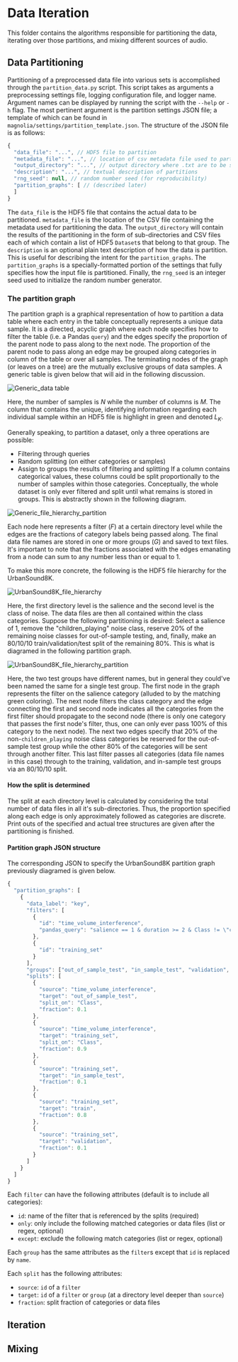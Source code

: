 # Data Iteration

This folder contains the algorithms responsible for partitioning the data,
iterating over those partitions, and mixing different sources of audio.

## Data Partitioning

Partitioning of a preprocessed data file into various sets is accomplished
through the `partition_data.py` script.
This script takes as arguments a preprocessing settings file, logging
configuration file, and logger name.
Argument names can be displayed by running the script with the `--help` or `-h`
flag.
The most pertinent argument is the partition settings JSON file; a template
of which can be found in `magnolia/settings/partition_template.json`.
The structure of the JSON file is as follows:

```javascript
{
  "data_file": "...", // HDF5 file to partition
  "metadata_file": "...", // location of csv metadata file used to partition data
  "output_directory": "...", // output directory where .txt are to be stored
  "description": "...", // textual description of partitions
  "rng_seed": null, // random number seed (for reproducibility)
  "partition_graphs": [ // (described later)
  ]
}
```

The `data_file` is the HDF5 file that contains the actual data to be
partitioned.
`metadata_file` is the location of the CSV file containing the metadata used for
partitioning the data.
The `output_directory` will contain the results of the partitioning in the form
of sub-directories and CSV files each of which contain a list of HDF5 `Dataset`s
that belong to that group.
The `description` is an optional plain text description of how the data is
partition.
This is useful for describing the intent for the `partition_graphs`.
The `partition_graphs` is a specially-formatted portion of the settings that
fully specifies how the input file is partitioned.
Finally, the `rng_seed` is an integer seed used to initialize the random number
generator.

### The partition graph

The partition graph is a graphical representation of how to partition a
data table where each entry in the table conceptually represents a unique data
sample.
It is a directed, acyclic graph where each node specifies how to filter the
table (i.e. a Pandas `query`) and the edges specify the proportion of the parent
node to pass along to the next node.
The proportion of the parent node to pass along an edge may be grouped along
categories in column of the table or over all samples.
The terminating nodes of the graph (or leaves on a tree) are the mutually
exclusive groups of data samples.
A generic table is given below that will aid in the following discussion.

![Generic_data table](images/generic_data_table.png)

Here, the number of samples is $N$ while the number of columns is $M$.
The column that contains the unique, identifying information regarding each
individual sample within an HDF5 file is highlight in green and denoted $L_K$.

Generally speaking, to partition a dataset, only a three operations are
possible:
* Filtering through queries
* Random splitting (on either categories or samples)
* Assign to groups the results of filtering and splitting
If a column contains categorical values, these columns could be split
proportionally to the number of samples within those categories.
Conceptually, the whole dataset is only ever filtered and split until what
remains is stored in groups.
This is abstractly shown in the following diagram.

![Generic_file_hierarchy_partition](images/file_hierarchy_filter_split.png)

Each node here represents a filter ($F$) at a certain directory level while the
edges are the fractions of category labels being passed along.
The final data file names are stored in one or more groups ($G$) and saved to
text files.
It's important to note that the fractions associated with the edges emanating
from a node can sum to any number less than or equal to 1.

To make this more concrete, the following is the HDF5 file hierarchy for the
UrbanSound8K.

![UrbanSound8K_file_hierarchy](images/UrbanSound8K_metadata_table.png)

Here, the first directory level is the salience and the second level is the
class of noise.
The data files are then all contained within the class categories.
Suppose the following partitioning is desired: Select a salience of 1, remove
the "children_playing" noise class, reserve 20% of the remaining noise classes
for out-of-sample testing, and, finally, make an 80/10/10 train/validation/test
split of the remaining 80%.
This is what is diagramed in the following partition graph.

![UrbanSound8K_file_hierarchy_partition](images/UrbanSound8K_file_hierarchy_filter_split.png)

Here, the two test groups have different names, but in general they could've
been named the same for a single test group.
The first node in the graph represents the filter on the salience category
(alluded to by the matching green coloring).
The next node filters the class category and the edge connecting the first and
second node indicates all the categories from the first filter should propagate
to the second node (there is only one category that passes the first node's
filter, thus, one can only ever pass 100% of this category to the next node).
The next two edges specify that 20% of the non-`children_playing` noise class
categories be reserved for the out-of-sample test group while the other 80% of
the categories will be sent through another filter.
This last filter passes all categories (data file names in this case) through
to the training, validation, and in-sample test groups via an 80/10/10 split.


#### How the split is determined

The split at each directory level is calculated by considering the total number
of data files in all it's sub-directories.
Thus, the proportion specified along each edge is only approximately followed
as categories are discrete.
Print outs of the specified and actual tree structures are given after the
partitioning is finished.

#### Partition graph JSON structure

The corresponding JSON to specify the UrbanSound8K partition graph previously
diagramed is given below.

```javascript
{
  "partition_graphs": [
    {
      "data_label": "key",
      "filters": [
        {
          "id": "time_volume_interference",
          "pandas_query": "salience == 1 & duration >= 2 & Class != \"children_playing\""
        },
        {
          "id": "training_set"
        }
      ],
      "groups": ["out_of_sample_test", "in_sample_test", "validation", "train"],
      "splits": [
        {
          "source": "time_volume_interference",
          "target": "out_of_sample_test",
          "split_on": "Class",
          "fraction": 0.1
        },
        {
          "source": "time_volume_interference",
          "target": "training_set",
          "split_on": "Class",
          "fraction": 0.9
        },
        {
          "source": "training_set",
          "target": "in_sample_test",
          "fraction": 0.1
        },
        {
          "source": "training_set",
          "target": "train",
          "fraction": 0.8
        },
        {
          "source": "training_set",
          "target": "validation",
          "fraction": 0.1
        }
      ]
    }
  ]
}
```

Each `filter` can have the following attributes (default is to include all
categories):
* `id`: name of the filter that is referenced by the splits (required)
* `only`: only include the following matched categories or data files (list or regex,
  optional)
* `except`: exclude the following match categories (list or regex, optional)

Each `group` has the same attributes as the `filter`s except that `id` is
replaced by `name`.

Each `split` has the following attributes:
* `source`: `id` of a `filter`
* `target`: `id` of a `filter` or `group` (at a directory level deeper than
  `source`)
* `fraction`: split fraction of categories or data files

## Iteration

## Mixing
